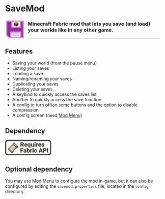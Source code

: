 # SaveMod

<img width="64" style="margin-right: 10px" align="left" src="readme_assets/icon.png" alt="SaveMod icon">

### Minecraft Fabric mod that lets you save (and load) your worlds like in any other game.

---

## Features

- Saving your world (from the pause menu)
- Listing your saves
- Loading a save
- Naming/renaming your saves
- Duplicating your saves
- Deleting your saves
- A keybind to quickly access the saves list
- Another to quickly access the save function
- A config to turn off/on some buttons and the option to disable compression
- A config screen (need [Mod Menu](https://modrinth.com/mod/modmenu/versions?g=1.19.4))

## Dependency

<a href="https://modrinth.com/mod/fabric-api/versions?g=1.19.4">
<img width="150" src="readme_assets/req_fabric_api.png" alt="Requires Fabric API">
</a>

## Optional dependency

You may use [Mod Menu](https://modrinth.com/mod/modmenu/versions?g=1.19.4) to configure the mod in-game, but it can also be configured by editing the `savemod.properties` file, located in the `config` directory.
